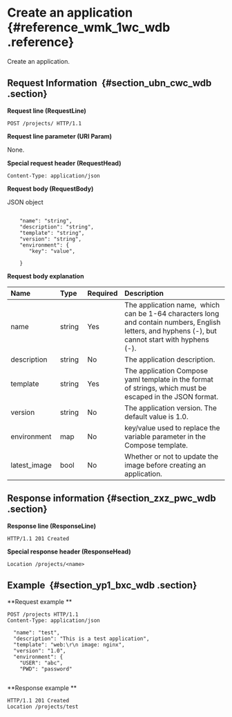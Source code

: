 # Create an application {#reference_wmk_1wc_wdb .reference}

Create an application.

## Request Information  {#section_ubn_cwc_wdb .section}

**Request line \(RequestLine\)**

```
POST /projects/ HTTP/1.1
```

**Request line parameter \(URI Param\)**

None.

**Special request header \(RequestHead\)**

```
Content-Type: application/json
```

**Request body \(RequestBody\)**

JSON object

```

    "name": "string",
    "description": "string",
    "template": "string",
    "version": "string",
    "environment": {
       "key": "value",
       
    }

```

**Request body explanation**

|Name |Type |Required|Description |
|:----|:----|:-------|:-----------|
|name |string |Yes |The application name,  which can be 1-64 characters long and contain numbers, English letters, and hyphens \(-\), but cannot start with hyphens \(-\).|
|description|string|No |The application description.|
|template |string|Yes|The application Compose yaml template in the format of strings, which must be escaped in the JSON format.|
|version |string |No |The application version. The default value is 1.0.|
|environment |map|No |key/value used to replace the variable parameter in the Compose template.|
|latest\_image|bool |No |Whether or not to update the image before creating an application.|

## Response information {#section_zxz_pwc_wdb .section}

**Response line \(ResponseLine\)**

```
HTTP/1.1 201 Created
```

**Special response header \(ResponseHead\)**

```
Location /projects/<name>
```

## Example  {#section_yp1_bxc_wdb .section}

**Request example **

```
POST /projects HTTP/1.1
Content-Type: application/json

  "name": "test",
  "description": "This is a test application",
  "template": "web:\r\n image: nginx",
  "version": "1.0",
  "environment": {
    "USER": "abc",
    "PWD": "password"
  

```

**Response example **

```
HTTP/1.1 201 Created 
Location /projects/test
```

